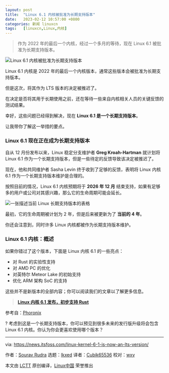 ```yaml
---
layout: post
title:	"Linux 6.1 内核被批准为长期支持版本"
date:	2023-02-12 10:57:00 +0800 
categories:	新闻 linuxcn 
tags:	[linuxcn,Linux,内核]
---
```




> 
> 作为 2022 年的最后一个内核，经过一个多月的等待，现在 Linux 6.1 被批准为长期支持版本。
> 
> 
> 


![Linux 6.1 内核被批准为长期支持版本](/Asserts/Images//attachment/album/202302/12/105756mqqmkpyibze9wqlw.png)


Linux 6.1 内核是 2022 年的最后一个内核版本，通常这些版本会被批准为长期支持版本。


但是这次，将其作为 LTS 版本的决定被推迟了。


在决定是否将其用于长期使用之前，还在等待一些来自内核相关人员的关键反馈的测试结果。


幸好，这些问题已经得到解决，现在 **Linux 6.1 是一个长期支持版本**。


让我带你了解这一举措的要点。


### Linux 6.1 现在正在成为长期支持版本


自从 12 月份发布以来，Linux 稳定分支维护者 **Greg Kroah-Hartman** 就计划将 Linux 6.1 作为一个长期支持版本，但是一些待定的反馈导致该决定被推迟了。


现在，他和共同维护者 Sasha Levin 终于收到了足够的反馈，表明将 Linux 内核 6.1 作为一个长期支持版本维护是合理的。


按照目前的情况，Linux 6.1 内核预期将于 **2026 年 12 月** 结束支持，如果有足够多的用户或公司对其感兴趣，那么它的生命周期可能会延长。


![一张描述当前 Linux 长期支持版本的表格](/Asserts/Images//attachment/album/202302/12/105756hcfocfgn6r16v1b8.jpg)


最初，它的生命周期被计划为 2 年，但是后来被更新为了 **当前的 4 年**。


你还会注意到，同时许多 Linux 内核都被作为长期支持版本维护。


### Linux 6.1 内核：概述


如果你错过了这个版本，下面是 Linux 内核 6.1 的一些亮点：


* 对 Rust 的实验性支持
* 对 AMD PC 的优化
* 对英特尔 Meteor Lake 的初始支持
* 优化 ARM 架构 SoC 的支持


这些并不是新版本的全部内容；你可以阅读我们的文章以了解更多信息。



> 
> **[Linux 内核 6.1 发布，初步支持 Rust](https://news.itsfoss.com/linux-kernel-6-1-release/)**
> 
> 
> 


参考自：[Phoronix](https://www.phoronix.com/news/Linux-6.1-LTS-Official)


? 考虑到这是一个长期支持版本，你可以预见到很多未来的发行版升级将会包含 Linux 6.1 内核。你认为你会更喜欢使用哪个版本？




---


via: <https://news.itsfoss.com/linux-kernel-6-1-is-now-an-lts-version/>


作者：[Sourav Rudra](https://news.itsfoss.com/author/sourav/) 选题：[lkxed](https://github.com/lkxed/) 译者：[Cubik65536](https://github.com/Cubik65536) 校对：[wxy](https://github.com/wxy)


本文由 [LCTT](https://github.com/LCTT/TranslateProject) 原创编译，[Linux中国](https://linux.cn/) 荣誉推出
